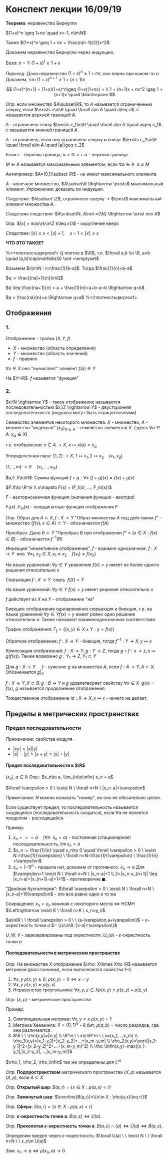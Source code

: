 # Конспект лекции 16/09/19

**Теорема**: неравенство Бернулли

$(1+x)^n \geq 1+nx \quad x>-1, n\in\N$

Также $(1+x)^n \geq 1 + nx + \frac{n(n-1)}{2}x^2$

Докажем неравенство Бернулли через индукцию.

*База*: $n=1: \ (1+x)^1\geq 1 + x$

*Переход*: Дано неравенство $(1+x)^n\geq 1+nx$, оно верно при каком-то $n$. Докажем, что $(1+x)^{n+1}\geq 1 + (n+1)x$

$$
(1+x)^{n+1} = (1+x)(1+x)^n\geq (1+x)(1+nx) = \\ 1 + (n+1)x + nx^2 \geq 1 + (n+1)x \quad \blacksquare
$$

*Опр.* если множество $A\subset\R$, то $A$ называется ограниченным сверху, если $\exists c\in\R \quad \forall a\in A \quad a\leq c$. $c$ называется верхней границей $A$.

$A$ - ограничено снизу $\exists c_1\in\R \quad \forall a\in A \quad a\geq c_1$. $c$ называется нижней границей $A$.

$A$ - ограничено, если оно ограничено сверху и снизу: $\exists c_2\in\R \quad \forall a\in A \quad |a|\geq c_2$

Если $c$ - верхняя граница, $\alpha > 0$: $c+\alpha$ - верхняя граница.

$M\in A$ называется максимальным элементом, если $\forall a\in A \ \ a\leq M$

Антипример: $A=(0,1)\subset \R$ - не имеет максимального элемента

$A$ - конечное множество, $A\subset\R \Rightarrow \exists$ максимальный элемент. *Упражнение*: доказать по индукции.

*Следствие*: $A\subset \Z$, ограничено сверху -> $\exist$ максимальный элемент множества $A$.

*Следствие следствия*: $A\subset\N, A\not ={\N} \Rightarrow \exist min A$

*Опр.* $[x] = max\{k\in\Z k\leq x\}$ - округление вверх

*Следствие*: $[x]\leq x < [x]+1, \quad x-1<[x]\leq x$

**ЧТО ЭТО ТАКОЕ?**

%<*плотностьqвrproof>
$\mathbb{Q}$ плотно в $\R$, т.е. $\forall a,b \in \R, a<b \quad (a,b)\cap\mathbb{Q} \not =\emptyset$

Возьмем $n\in\N : n>\frac{1}{b-a}$. Тогда $\frac{1}{n}<b-a$

$q := \frac{[na]+1}{n}\in\Q$

$q \leq \frac{na+1}{n} = a + \frac{1}{n}<a+b-a=b \Rightarrow q<b$

$q > \frac{na}{n}=a \Rightarrow q>a$
%</плотностьqвrproof>

## Отображения

### 1.

Отображение - тройка $(X,Y,f)$
- $X$ - множество (область определения)
- $Y$ - множество (область значений)
- $f$ - правило

$\forall x\in X$ оно "вычисляет" элемент $f(x)\in Y$

На $Y=\R$ $\ f$ назывется "функция"

### 2.

$x:\N \rightarrow Y$ - такое отображение называется последовательностью
$x:\Z \rightarrow Y$ - двусторонняя последовательность *(индексы могут быть отрицательными)*

Семейство элементов некоторого множества: $X$ - множество, $A$ - множество "индексов" $(x_\alpha)_{\alpha\in A}$ - семейство элементов $X$. (здесь $\forall \alpha\in A \ \ x_\alpha \in X$)

<!-- TODO: сверить с определением в первом конспекте. -->

т.е. отображение $x\in A \rightarrow X$, $x\mapsto x(\alpha)=x_\alpha$

Упорядоченная пара: $\{1,2\} \to X$, $1\mapsto x_1, 2\mapsto x_2 \quad (x_1,x_2)$

$\{1,..,m\}\to X \quad (x_1, ..., x_m)$

$a,f: X\to\R$. Сумма функций $f+g: \forall x \ (f+g)(x) = f(x) + g(x)$

$F:X\to \R^m \\
x\mapsto F(x) = (F_1(x), ..., F_m(x))$

$F$ - векторнозначная функция (*значения функции - вектора*)

$F_1(x)..F_m(x)$ - координатные функции отображения $F$

*Опр.* Образ для $A\subset X, f:X\to Y$ "Образ множества $A$ под действием $f$" - множество $\{f(x), x\in A\} \subset Y$ - обозначается $f(A)$

Прообраз: Дано $B\subset Y$ "Прообраз $B$  при отображении $f$" = $\{ x\in X : f(x)\in B \}$ - обозначается $f^{-1}(B)$

Инъекция "инъективное отображение", $f$ - взаимно однозначное. $f:X\to Y \ \  инъ \ \ \forall x_1,x_2\in X, x_1\not =x_2 \quad f(x_1)\not = f(x_2)$

На языке уравнений: $\forall y\in Y$ уравнение $f(x)=y$ имеет не более одного решения относительно $x$

<!-- TODO: бумажный конспект -->

Сюръекция $f:X\to Y \ \ сюръ \ \ f(X)=Y$

На языке уравнений: $\forall y\in Y \ f(x)=y$ имеет решение относительно $x$

$f$ действует из $X$ на $Y$ - отображение "на"

Биекция: отображение одновременно сюръекция и биекция, т.е. на языке уравнений $\forall y\in Y f(x)=y$ имеет ровно одно решение относительно $x$. Также называют взаимнооднозначное соответствие.

График отображения: $\Gamma_f = \{(x,y)\in X\times Y: y = f(x) \}$

Обратное отображение: $f: X\to Y$ - биекция, тогда $f^{-1}:Y\to X, y\mapsto x$

Композиция отображений: $f: X\to Y, g: Y\to Z$, тогда $g\circ f: x\to z, x\mapsto g(f(x))$. Также возможно $g: Y_1 \to Z, Y_1\subset Y$

Для $g: X\to Y\quad$ $f$ - сужение $g$ на множество $A$, если $f: A\to Y, A\subset X$. Обозначается $g|_A$

$f:X\to Y, X\subset B, g: B\to Y$ и $g$ удовлетворяет свойству $\forall x\in X \ \ g(x)=f(x)$, $g$ называется продолжение отображения.

Тождественное отображение $id: X\to X, x\mapsto x$ - ничего не делает.

## Пределы в метрических пространствах

### Предел последовательности

*Примечание*: свойства модуля.
- $|xy|=|x||y|$
- $|x|-|y|\leq |x+y| \leq |x|+|y|$

#### Предел последовательности в $\R$

$(x_n), a\in\mathbb{R}$ Опр.: $x_n\to a, \lim_{n\to\infin} x_n = a$

$\forall \varepsilon > 0 \ \exist N \ \forall n>N \ |x_n-a|<\varepsilon$

*Примечание*: $N$ можно называть "номер", но оно не обязательно целое.

Если существует предел, то последовательность называется сходящейся (последовательность сходится), если $\forall a$ не является пределом - расходящейся.

Пример:
1. $x_n === a \quad (\forall n \ \ x_n=a)$ - постоянная (стационарная) последовательность, $\lim x_n=a$
2. $x_n := \frac{1}{n} \quad x_n\to 0 \quad \forall \varepsilon > 0 \ \exist N:=\frac{1}{\varepsilon} \ \forall n>N=\frac{1}{\varepsilon} \ \frac{1}{n}<\varepsilon$
3. $x_n=(-1)^n$ - предела нет, докажем от противного. $x_n\to a$ Для $\varepsilon=1 \exist N \ \forall n>N \ |x_n-a|<1 \\ 2=|x_n-x_{n+1}| \leq |x_n-a|+|x_{n+1}-a|<1+1$ - противоречие $\blacksquare$.

"Двойная бухгалтерия": $\forall \varepsilon > 0 \ \exist N \ \forall n>N \ |x_n-a|<10\varepsilon$ - это все равно одно и то же

Сокращение: $x_n=y_n$ начиная с некоторого места $\Leftrightarrow$ НСМН $\Leftrightarrow \exist K \ \forall n>K \ x_n=y_n$

$a\in\R \ \ \forall \varepsilon > 0 \ \ (a-\varepsilon,a+\varepsilon)$ = $\varepsilon$-окрестность точки $a$ $= \{x\in\R: |x-a|<\varepsilon\}$

$U,W,V$ - зарезервированы под окрестности. $U_\varepsilon (a)$ - $\varepsilon$-окрестность точки $a$

#### Последовательности в метрическом пространстве

*Опр.* На множестве $X$ отображение $\rho: X\times X\to \R$ называется метрикой *(расстоянием)*, если выполняются свойства 1-3.

1. $\forall x,y \ \rho(x,y)\geq 0$; $\rho(x,y)=0 \Leftrightarrow x=y$
2. $\forall x,y \ \rho(x,y)=\rho(y,x)$
3. Неравенство треугольника: $\forall x,y,z\in X \rho(x,y)\leq \rho(x,z)+\rho(z,y)$

*Опр.* $(x, \rho)$ - метрическое пространство

Пример:

1. Симплициальная метрика: $\forall x,y\not =x \ \rho(x,y)=1$ 
2. Метрика Хемминга: $X=\{0,1\}^8$ - 8 бит, $\rho(a,b)$ = число разрядов, где они различаются.
3. $\R \ \ \rho(x,y)=|x-y| \\
   \R^m \ \ x\in\R^m \ \ x=(x_1,...,x_m) \\
    \rho_1(x,y)=|x_1-y_1|+|x_2-y_2|+...+|x_m-y_m| \\
    \rho_2(x,y)=\sqrt{|x_1-y_1|^2+|x_2-y_2|^2+...+|x_m-y_m|^2} \\
    \rho_\infin(x,y)=max(|x_1-y_1|,|x_2-y_2|,...,|x_m-y_m|)$

$\rho_1, \rho_2, \rho_\infin$ так же определены для $\mathbb{C}^m$

*Опр.* **Подпространством** метрического пространства $(X,\rho)$ называется $(A, \rho)$, если $A\subset X$

*Опр.* **Открытый шар**: $B(a,r)=\{x\in X : \rho(a,x)<r\}$

*Опр.* **Замкнутый шар**: $\overline{B(a,r)}=\{x\in X : \rho(a,x)\leq r\}$

*Опр.* **Сфера**: $S(a,r)=\{x\in X : \rho(a,x)=r\}$

*Опр.* **$\varepsilon$-окрестность точки $\textbf{a}$**: $B(a, \varepsilon) \Leftrightarrow U(a)$.

*Опр.* **Проколотая $\varepsilon$-окрестность точки $\textbf{a}$**: $B(a, \varepsilon)\cap\{a\} \Leftrightarrow \dot{U}(a) \Leftrightarrow \dot{B}(a,\varepsilon)$.

Определим предел через $\varepsilon$-окрестность: $\forall U(a) \ \ \exist N \ \ \forall n>N \ \ x_n\in U(a)$

*Зам.* $x_n \to a \Leftrightarrow \rho(x_n, a)\to 0$